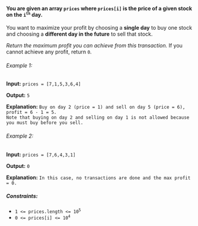 <h4>You are given an array <code>prices</code> where <code>prices[i]</code> is the price of a given stock on the <code>i<sup>th</sup></code> day.</h4>
<p>You want to maximize your profit by choosing a <b>single day</b> to buy one stock and choosing a <b>different day in the future</b> to sell that stock.</p>
<p><i>Return the maximum profit you can achieve from this transaction.</i> If you cannot achieve any profit, return <code>0</code>.</p>

<h6>Example 1:</h6>

<p><b>Input:</b> <code>prices = [7,1,5,3,6,4]</code></p>
<p><b>Output:</b> <code>5</code></p>
<p><b>Explanation:</b> <code>Buy on day 2 (price = 1) and sell on day 5 (price = 6), profit = 6 - 1 = 5.
Note that buying on day 2 and selling on day 1 is not allowed because you must buy before you sell.</code></p>

<h6>Example 2:</h6>

<p><b>Input:</b> <code>prices = [7,6,4,3,1]</code></p>
<p><b>Output:</b> <code>0</code></p>
<p><b>Explanation:</b> <code>In this case, no transactions are done and the max profit = 0.</code></p>


<h5>Constraints:</h5>
<ul>
    <li><code>1 <= prices.length <= 10<sup>5</sup></code></li>
    <li><code>0 <= prices[i] <= 10<sup>4</sup></code></li>
</ul>
